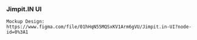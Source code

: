 ### Jimpit.IN UI 

```
Mockup Design: https://www.figma.com/file/01hHqN55MQSxKV1Arm6gVU/Jimpit.in-UI?node-id=0%3A1
```
